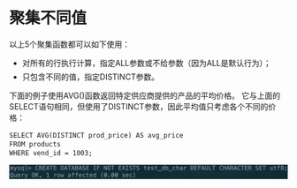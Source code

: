# 聚集不同值

以上5个聚集函数都可以如下使用：

* 对所有的行执行计算，指定ALL参数或不给参数（因为ALL是默认行为）；  
* 只包含不同的值，指定DISTINCT参数。

下面的例子使用AVG\(\)函数返回特定供应商提供的产品的平均价格。 它与上面的SELECT语句相同，但使用了DISTINCT参数，因此平均值只考虑各个不同的价格：

```text
SELECT AVG(DISTINCT prod_price) AS avg_price
FROM products
WHERE vend_id = 1003;
```

![](../../../.gitbook/assets/image%20%2874%29.png)

